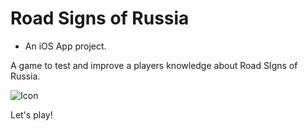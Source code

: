 # Road Signs of Russia  

+ An iOS App project.  

A game to test and improve a players knowledge about Road SIgns of Russia.  

![Icon](https://github.com/Road-Signs-of-Russia/educational-game-app/assets/45319955/1778f317-edbb-404a-9f94-1be51d6636b3)  

Let's play!
